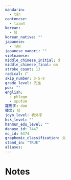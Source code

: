 ```yaml
---
mandarin:
  - tán
cantonese:
  - taam4
korean:
  - 담
korean_native: ""
japanese:
  - TAN
japanese_nanori: ""
vietnamese:
middle_chinese_initial: d
middle_chinese_final: ɑm
stroke_count: 13
radical: 疒
skip_number: 3-5-8
grade_level: 先進
pos: ""
english:
  - phlegm
  - sputum
羅馬字: dam
韓文: 담
joyo_level: 表外字
hsk_level: ""
hanmun_edu_level: ""
danayo_id: 7447
mc_id: 6374
graphemic_classification: 炎
stand_in: "TRUE"
aliases:
---
```


# Notes
